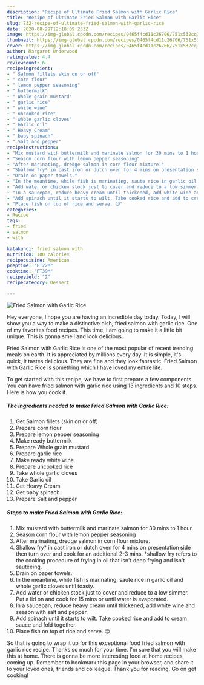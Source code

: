 ```yaml
---
description: "Recipe of Ultimate Fried Salmon with Garlic Rice"
title: "Recipe of Ultimate Fried Salmon with Garlic Rice"
slug: 732-recipe-of-ultimate-fried-salmon-with-garlic-rice
date: 2020-08-29T12:18:09.253Z
image: https://img-global.cpcdn.com/recipes/0465f4cd11c26706/751x532cq70/fried-salmon-with-garlic-rice-recipe-main-photo.jpg
thumbnail: https://img-global.cpcdn.com/recipes/0465f4cd11c26706/751x532cq70/fried-salmon-with-garlic-rice-recipe-main-photo.jpg
cover: https://img-global.cpcdn.com/recipes/0465f4cd11c26706/751x532cq70/fried-salmon-with-garlic-rice-recipe-main-photo.jpg
author: Margaret Underwood
ratingvalue: 4.4
reviewcount: 6
recipeingredient:
- " Salmon fillets skin on or off"
- " corn flour"
- " lemon pepper seasoning"
- " buttermilk"
- " Whole grain mustard"
- " garlic rice"
- " white wine"
- " uncooked rice"
- " whole garlic cloves"
- " Garlic oil"
- " Heavy Cream"
- " baby spinach"
- " Salt and pepper"
recipeinstructions:
- "Mix mustard with buttermilk and marinate salmon for 30 mins to 1 hour."
- "Season corn flour with lemon pepper seasoning"
- "After marinating, dredge salmon in corn flour mixture."
- "Shallow fry* in cast iron or dutch oven for 4 mins on presentation side then turn over and cook for an additional 2-3 mins. *shallow fry refers to the cooking procedure of frying in oil that isn&#39;t deep frying and isn&#39;t sauteeing."
- "Drain on paper towels."
- "In the meantime, while fish is marinating, saute rice in garlic oil and whole garlic cloves until toasty."
- "Add water or chicken stock just to cover and reduce to a low simmer. Put a lid on and cook for 15 mins or until water is evaporated."
- "In a saucepan, reduce heavy cream until thickened, add white wine and season with salt and pepper."
- "Add spinach until it starts to wilt. Take cooked rice and add to cream sauce and fold together."
- "Place fish on top of rice and serve. 😊"
categories:
- Recipe
tags:
- fried
- salmon
- with

katakunci: fried salmon with 
nutrition: 180 calories
recipecuisine: American
preptime: "PT22M"
cooktime: "PT39M"
recipeyield: "2"
recipecategory: Dessert

---
```



![Fried Salmon with Garlic Rice](https://img-global.cpcdn.com/recipes/0465f4cd11c26706/751x532cq70/fried-salmon-with-garlic-rice-recipe-main-photo.jpg)

Hey everyone, I hope you are having an incredible day today. Today, I will show you a way to make a distinctive dish, fried salmon with garlic rice. One of my favorites food recipes. This time, I am going to make it a little bit unique. This is gonna smell and look delicious.



Fried Salmon with Garlic Rice is one of the most popular of recent trending meals on earth. It is appreciated by millions every day. It is simple, it's quick, it tastes delicious. They are fine and they look fantastic. Fried Salmon with Garlic Rice is something which I have loved my entire life.


To get started with this recipe, we have to first prepare a few components. You can have fried salmon with garlic rice using 13 ingredients and 10 steps. Here is how you cook it.

<!--inarticleads1-->

##### The ingredients needed to make Fried Salmon with Garlic Rice:

1. Get  Salmon fillets (skin on or off)
1. Prepare  corn flour
1. Prepare  lemon pepper seasoning
1. Make ready  buttermilk
1. Prepare  Whole grain mustard
1. Prepare  garlic rice
1. Make ready  white wine
1. Prepare  uncooked rice
1. Take  whole garlic cloves
1. Take  Garlic oil
1. Get  Heavy Cream
1. Get  baby spinach
1. Prepare  Salt and pepper




<!--inarticleads2-->

##### Steps to make Fried Salmon with Garlic Rice:

1. Mix mustard with buttermilk and marinate salmon for 30 mins to 1 hour.
1. Season corn flour with lemon pepper seasoning
1. After marinating, dredge salmon in corn flour mixture.
1. Shallow fry* in cast iron or dutch oven for 4 mins on presentation side then turn over and cook for an additional 2-3 mins. *shallow fry refers to the cooking procedure of frying in oil that isn&#39;t deep frying and isn&#39;t sauteeing.
1. Drain on paper towels.
1. In the meantime, while fish is marinating, saute rice in garlic oil and whole garlic cloves until toasty.
1. Add water or chicken stock just to cover and reduce to a low simmer. Put a lid on and cook for 15 mins or until water is evaporated.
1. In a saucepan, reduce heavy cream until thickened, add white wine and season with salt and pepper.
1. Add spinach until it starts to wilt. Take cooked rice and add to cream sauce and fold together.
1. Place fish on top of rice and serve. 😊




So that is going to wrap it up for this exceptional food fried salmon with garlic rice recipe. Thanks so much for your time. I'm sure that you will make this at home. There is gonna be more interesting food at home recipes coming up. Remember to bookmark this page in your browser, and share it to your loved ones, friends and colleague. Thank you for reading. Go on get cooking!
